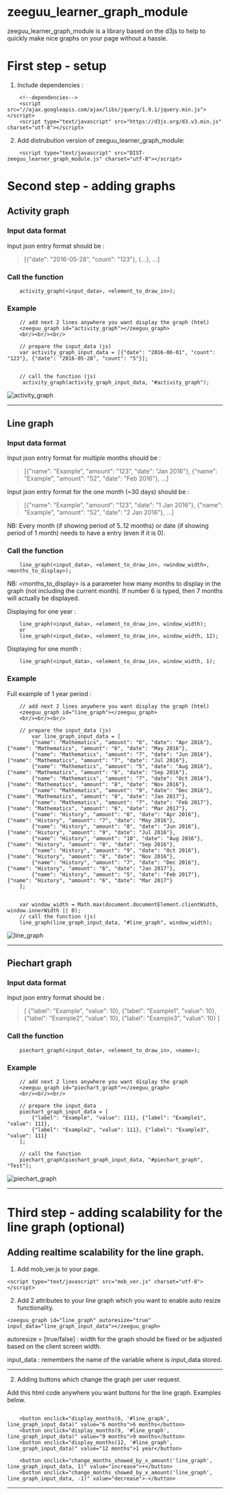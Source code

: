 # zeeguu_learner_graph_module

zeeguu_learner_graph_module is a library based on the d3js to help to quickly make nice graphs on your page without a hassle.

# First step - setup

1) Include dependencies :
    
```
    <!--dependencies-->
    <script src="//ajax.googleapis.com/ajax/libs/jquery/1.9.1/jquery.min.js"></script>
    <script type="text/javascript" src="https://d3js.org/d3.v3.min.js" charset="utf-8"></script>
```

2) Add distrubution version of zeeguu_learner_graph_module:
```
    <script type="text/javascript" src="DIST-zeeguu_learner_graph_module.js" charset="utf-8"></script>
```

# Second step - adding graphs

## Activity graph
### Input data format
Input json entry format should be :
> [{"date": "2016-05-28", "count": "123"}, {...}, ...]

### Call the function
```
    activity_graph(<input_data>, <element_to_draw_in>);
```

### Example
```
    // add next 2 lines anywhere you want display the graph (html)
    <zeeguu_graph id="activity_graph"></zeeguu_graph>
    <br/><br/><br/>
```
```
    // prepare the input_data (js)
    var activity_graph_input_data = [{"date": "2016-06-01", "count": "123"}, {"date": "2016-05-28", "count": "5"}];
    
    
    // call the function (js)
     activity_graph(activity_graph_input_data, "#activity_graph");
```

![activity_graph](http://gdurl.com/CEec)

----------------

## Line graph
### Input data format
Input json entry format for multiple months should be :
> [{"name": "Example", "amount": "123", "date": "Jan 2016"}, {"name": "Example", "amount": "52", "date": "Feb 2016"}, ...]

Input json entry format for the one month (~30 days) should be :
> [{"name": "Example", "amount": "123", "date": "1 Jan 2016"}, {"name": "Example", "amount": "52", "date": "2 Jan 2016"}, ...]

NB: Every month (if showing period of 5..12 months) or date (if showing period of 1 month) needs to have a entry (even if it is 0). 

### Call the function
```
    line_graph(<input_data>, <element_to_draw_in>, <window_width>, <months_to_display>);
```

NB: <months_to_display> is a parameter how many months to display in the graph (not including the current month). If number 6 is typed, then 7 months will actually be displayed.

 Displaying for one year :   
```
    line_graph(<input_data>, <element_to_draw_in>, window_width);
    or
    line_graph(<input_data>, <element_to_draw_in>, window_width, 12);
```
 
 Displaying for one month :  
```
    line_graph(<input_data>, <element_to_draw_in>, window_width, 1);
```

### Example 
Full example of 1 year period :
```
    // add next 2 lines anywhere you want display the graph (html)
    <zeeguu_graph id="line_graph"></zeeguu_graph>
    <br/><br/><br/>
```
```
    // prepare the input_data (js)
        var line_graph_input_data = [
        {"name": "Mathematics", "amount": "6", "date": "Apr 2016"}, {"name": "Mathematics", "amount": "6", "date": "May 2016"}, 
        {"name": "Mathematics", "amount": "7", "date": "Jun 2016"}, {"name": "Mathematics", "amount": "7", "date": "Jul 2016"}, 
        {"name": "Mathematics", "amount": "5", "date": "Aug 2016"}, {"name": "Mathematics", "amount": "6", "date": "Sep 2016"}, 
        {"name": "Mathematics", "amount": "7", "date": "Oct 2016"}, {"name": "Mathematics", "amount": "8", "date": "Nov 2016"}, 
        {"name": "Mathematics", "amount": "9", "date": "Dec 2016"}, {"name": "Mathematics", "amount": "8", "date": "Jan 2017"}, 
        {"name": "Mathematics", "amount": "7", "date": "Feb 2017"}, {"name": "Mathematics", "amount": "6", "date": "Mar 2017"}, 
        {"name": "History", "amount": "6", "date": "Apr 2016"}, {"name": "History", "amount": "7", "date": "May 2016"}, 
        {"name": "History", "amount": "8", "date": "Jun 2016"}, {"name": "History", "amount": "9", "date": "Jul 2016"},
        {"name": "History", "amount": "10", "date": "Aug 2016"}, {"name": "History", "amount": "8", "date": "Sep 2016"},
        {"name": "History", "amount": "9", "date": "Oct 2016"}, {"name": "History", "amount": "8", "date": "Nov 2016"},
        {"name": "History", "amount": "7", "date": "Dec 2016"}, {"name": "History", "amount": "6", "date": "Jan 2017"},
        {"name": "History", "amount": "5", "date": "Feb 2017"}, {"name": "History", "amount": "6", "date": "Mar 2017"}
    ];
    
     
    var window_width = Math.max(document.documentElement.clientWidth, window.innerWidth || 0);
    // call the function (js)
    line_graph(line_graph_input_data, "#line_graph", window_width);
```

![line_graph](http://gdurl.com/j9W0)

----------------

## Piechart graph
### Input data format
Input json entry format should be :
>[  {"label": "Example", "value": 10}, {"label": "Example1", "value": 10}, {"label": "Example2", "value": 10}, {"label": "Example3", "value": 10} ]

### Call the function
```
    piechart_graph(<input_data>, <element_to_draw_in>, <name>);
```

### Example
```
    // add next 2 lines anywhere you want display the graph
    <zeeguu_graph id="piechart_graph"></zeeguu_graph>
    <br/><br/><br/>
```
```
    // prepare the input_data
    piechart_graph_input_data = [
        {"label": "Example", "value": 111}, {"label": "Example1", "value": 111},
        {"label": "Example2", "value": 111}, {"label": "Example3", "value": 111}
    ];

    // call the function
    piechart_graph(piechart_graph_input_data, "#piechart_graph", "Test");
```

![piechart_graph](http://gdurl.com/OSsX)

----------------

# Third step - adding scalability for the line graph (optional)
## Adding realtime scalability for the line graph.  

1) Add mob_ver.js to your page.
```
<script type="text/javascript" src="mob_ver.js" charset="utf-8"></script>
```

2) Add 2 attributes to your line graph which you want to enable auto resize functionality.
```
<zeeguu_graph id="line_graph" autoresize="true" input_data="line_graph_input_data"></zeeguu_graph>
```

autoresize = [true/false] : width for the graph should be fixed or be adjusted based on the client screen width.

input_data : remembers the name of the variable where is input_data stored.

----------------


2) Adding buttons which change the graph per user request.

Add this html code anywhere you want buttons for the line graph. Examples below.
```

    <button onclick="display_months(6, '#line_graph', line_graph_input_data)" value="6 months">6 months</button>
    <button onclick="display_months(9, '#line_graph', line_graph_input_data)" value="9 months">9 months</button>
    <button onclick="display_months(12, '#line_graph', line_graph_input_data)" value="12 months">1 year</button>

    <button onclick="change_months_showed_by_x_amount('line_graph', line_graph_input_data, 1)" value="increase">+</button>
    <button onclick="change_months_showed_by_x_amount('line_graph', line_graph_input_data, -1)" value="decrease">-</button>

```

----------------
